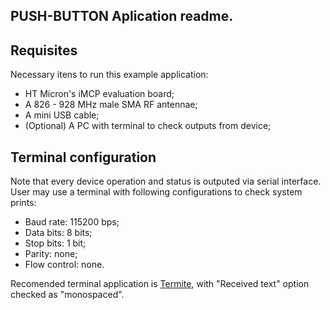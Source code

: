 ## PUSH-BUTTON Aplication readme.

## Requisites

Necessary itens to run this example application:

* HT Micron's iMCP evaluation board;
* A 826 - 928 MHz male SMA RF antennae; 
* A mini USB cable;
* (Optional) A PC with terminal to check outputs from device;

## Terminal configuration

Note that every device operation and status is outputed via serial interface. User may use a terminal with following configurations to check system prints:

* Baud rate: 115200 bps;
* Data bits: 8 bits;
* Stop bits: 1 bit;
* Parity: none;
* Flow control: none.

Recomended terminal application is [Termite](https://www.compuphase.com/software_termite.htm), with "Received text" option checked as "monospaced".
